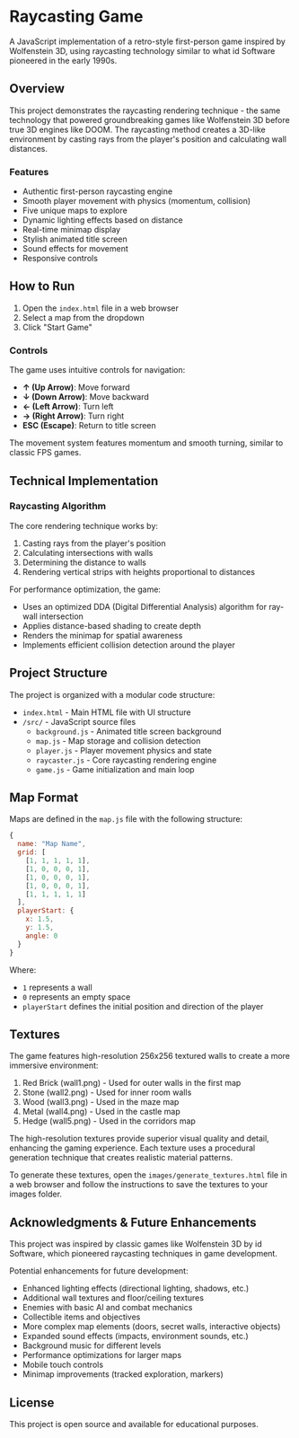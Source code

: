 # Raycasting Game

A JavaScript implementation of a retro-style first-person game inspired by Wolfenstein 3D, using raycasting technology similar to what id Software pioneered in the early 1990s.

## Overview

This project demonstrates the raycasting rendering technique - the same technology that powered groundbreaking games like Wolfenstein 3D before true 3D engines like DOOM. The raycasting method creates a 3D-like environment by casting rays from the player's position and calculating wall distances.

### Features

- Authentic first-person raycasting engine
- Smooth player movement with physics (momentum, collision)
- Five unique maps to explore
- Dynamic lighting effects based on distance
- Real-time minimap display
- Stylish animated title screen
- Sound effects for movement
- Responsive controls

## How to Run

1. Open the `index.html` file in a web browser
2. Select a map from the dropdown
3. Click "Start Game"

### Controls

The game uses intuitive controls for navigation:

- **↑ (Up Arrow)**: Move forward
- **↓ (Down Arrow)**: Move backward
- **← (Left Arrow)**: Turn left
- **→ (Right Arrow)**: Turn right
- **ESC (Escape)**: Return to title screen

The movement system features momentum and smooth turning, similar to classic FPS games.

## Technical Implementation

### Raycasting Algorithm

The core rendering technique works by:

1. Casting rays from the player's position
2. Calculating intersections with walls
3. Determining the distance to walls
4. Rendering vertical strips with heights proportional to distances

For performance optimization, the game:
- Uses an optimized DDA (Digital Differential Analysis) algorithm for ray-wall intersection
- Applies distance-based shading to create depth
- Renders the minimap for spatial awareness
- Implements efficient collision detection around the player

## Project Structure

The project is organized with a modular code structure:

- `index.html` - Main HTML file with UI structure
- `/src/` - JavaScript source files
  - `background.js` - Animated title screen background
  - `map.js` - Map storage and collision detection
  - `player.js` - Player movement physics and state
  - `raycaster.js` - Core raycasting rendering engine
  - `game.js` - Game initialization and main loop

## Map Format

Maps are defined in the `map.js` file with the following structure:

```javascript
{
  name: "Map Name",
  grid: [
    [1, 1, 1, 1, 1],
    [1, 0, 0, 0, 1],
    [1, 0, 0, 0, 1],
    [1, 0, 0, 0, 1],
    [1, 1, 1, 1, 1]
  ],
  playerStart: {
    x: 1.5,
    y: 1.5,
    angle: 0
  }
}
```

Where:
- `1` represents a wall
- `0` represents an empty space
- `playerStart` defines the initial position and direction of the player

## Textures

The game features high-resolution 256x256 textured walls to create a more immersive environment:

1. Red Brick (wall1.png) - Used for outer walls in the first map
2. Stone (wall2.png) - Used for inner room walls
3. Wood (wall3.png) - Used in the maze map
4. Metal (wall4.png) - Used in the castle map
5. Hedge (wall5.png) - Used in the corridors map

The high-resolution textures provide superior visual quality and detail, enhancing the gaming experience. Each texture uses a procedural generation technique that creates realistic material patterns.

To generate these textures, open the `images/generate_textures.html` file in a web browser and follow the instructions to save the textures to your images folder.

## Acknowledgments & Future Enhancements

This project was inspired by classic games like Wolfenstein 3D by id Software, which pioneered raycasting techniques in game development.

Potential enhancements for future development:

- Enhanced lighting effects (directional lighting, shadows, etc.)
- Additional wall textures and floor/ceiling textures
- Enemies with basic AI and combat mechanics
- Collectible items and objectives
- More complex map elements (doors, secret walls, interactive objects)
- Expanded sound effects (impacts, environment sounds, etc.)
- Background music for different levels
- Performance optimizations for larger maps
- Mobile touch controls
- Minimap improvements (tracked exploration, markers)

## License

This project is open source and available for educational purposes.